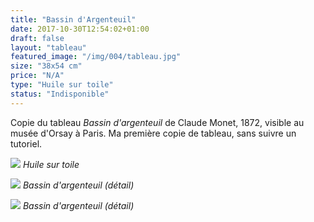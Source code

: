 ```yaml
---
title: "Bassin d'Argenteuil"
date: 2017-10-30T12:54:02+01:00
draft: false
layout: "tableau"
featured_image: "/img/004/tableau.jpg"
size: "38x54 cm"
price: "N/A"
type: "Huile sur toile"
status: "Indisponible"
---
```


Copie du tableau *Bassin d'argenteuil* de Claude Monet, 1872, visible au musée d'Orsay à Paris. Ma première copie de tableau, sans suivre un tutoriel.

![](/img/004/tableau.jpg)
*Huile sur toile*

![](/img/004/detail.jpg)
*Bassin d'argenteuil (détail)*

![](/img/004/detail2.jpg)
*Bassin d'argenteuil (détail)*